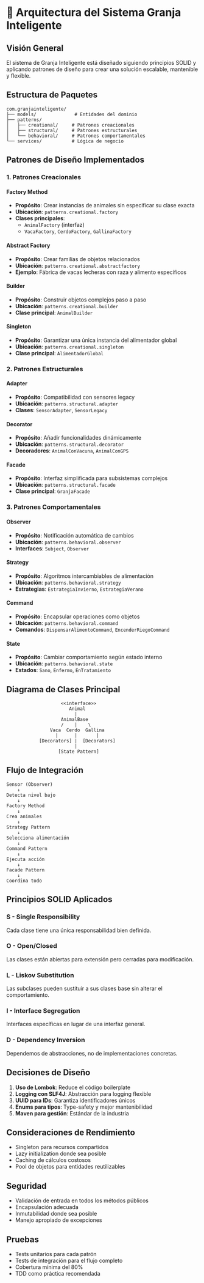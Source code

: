 # 📐 Arquitectura del Sistema Granja Inteligente

## Visión General

El sistema de Granja Inteligente está diseñado siguiendo principios SOLID y aplicando patrones de diseño para crear una solución escalable, mantenible y flexible.

## Estructura de Paquetes

```
com.granjainteligente/
├── models/              # Entidades del dominio
├── patterns/           
│   ├── creational/     # Patrones creacionales
│   ├── structural/     # Patrones estructurales
│   └── behavioral/     # Patrones comportamentales
└── services/           # Lógica de negocio
```

## Patrones de Diseño Implementados

### 1. Patrones Creacionales

#### Factory Method
- **Propósito**: Crear instancias de animales sin especificar su clase exacta
- **Ubicación**: `patterns.creational.factory`
- **Clases principales**:
  - `AnimalFactory` (interfaz)
  - `VacaFactory`, `CerdoFactory`, `GallinaFactory`

#### Abstract Factory
- **Propósito**: Crear familias de objetos relacionados
- **Ubicación**: `patterns.creational.abstractfactory`
- **Ejemplo**: Fábrica de vacas lecheras con raza y alimento específicos

#### Builder
- **Propósito**: Construir objetos complejos paso a paso
- **Ubicación**: `patterns.creational.builder`
- **Clase principal**: `AnimalBuilder`

#### Singleton
- **Propósito**: Garantizar una única instancia del alimentador global
- **Ubicación**: `patterns.creational.singleton`
- **Clase principal**: `AlimentadorGlobal`

### 2. Patrones Estructurales

#### Adapter
- **Propósito**: Compatibilidad con sensores legacy
- **Ubicación**: `patterns.structural.adapter`
- **Clases**: `SensorAdapter`, `SensorLegacy`

#### Decorator
- **Propósito**: Añadir funcionalidades dinámicamente
- **Ubicación**: `patterns.structural.decorator`
- **Decoradores**: `AnimalConVacuna`, `AnimalConGPS`

#### Facade
- **Propósito**: Interfaz simplificada para subsistemas complejos
- **Ubicación**: `patterns.structural.facade`
- **Clase principal**: `GranjaFacade`

### 3. Patrones Comportamentales

#### Observer
- **Propósito**: Notificación automática de cambios
- **Ubicación**: `patterns.behavioral.observer`
- **Interfaces**: `Subject`, `Observer`

#### Strategy
- **Propósito**: Algoritmos intercambiables de alimentación
- **Ubicación**: `patterns.behavioral.strategy`
- **Estrategias**: `EstrategiaInvierno`, `EstrategiaVerano`

#### Command
- **Propósito**: Encapsular operaciones como objetos
- **Ubicación**: `patterns.behavioral.command`
- **Comandos**: `DispensarAlimentoCommand`, `EncenderRiegoCommand`

#### State
- **Propósito**: Cambiar comportamiento según estado interno
- **Ubicación**: `patterns.behavioral.state`
- **Estados**: `Sano`, `Enfermo`, `EnTratamiento`

## Diagrama de Clases Principal

```
                    <<interface>>
                       Animal
                         |
                    AnimalBase
                    /    |    \
                Vaca  Cerdo  Gallina
                  |      |       |
            [Decorators] |  [Decorators]
                         |
                   [State Pattern]
```

## Flujo de Integración

```
Sensor (Observer) 
    ↓
Detecta nivel bajo
    ↓
Factory Method
    ↓
Crea animales
    ↓
Strategy Pattern
    ↓
Selecciona alimentación
    ↓
Command Pattern
    ↓
Ejecuta acción
    ↓
Facade Pattern
    ↓
Coordina todo
```

## Principios SOLID Aplicados

### S - Single Responsibility
Cada clase tiene una única responsabilidad bien definida.

### O - Open/Closed
Las clases están abiertas para extensión pero cerradas para modificación.

### L - Liskov Substitution
Las subclases pueden sustituir a sus clases base sin alterar el comportamiento.

### I - Interface Segregation
Interfaces específicas en lugar de una interfaz general.

### D - Dependency Inversion
Dependemos de abstracciones, no de implementaciones concretas.

## Decisiones de Diseño

1. **Uso de Lombok**: Reduce el código boilerplate
2. **Logging con SLF4J**: Abstracción para logging flexible
3. **UUID para IDs**: Garantiza identificadores únicos
4. **Enums para tipos**: Type-safety y mejor mantenibilidad
5. **Maven para gestión**: Estándar de la industria

## Consideraciones de Rendimiento

- Singleton para recursos compartidos
- Lazy initialization donde sea posible
- Caching de cálculos costosos
- Pool de objetos para entidades reutilizables

## Seguridad

- Validación de entrada en todos los métodos públicos
- Encapsulación adecuada
- Inmutabilidad donde sea posible
- Manejo apropiado de excepciones

## Pruebas

- Tests unitarios para cada patrón
- Tests de integración para el flujo completo
- Cobertura mínima del 80%
- TDD como práctica recomendada
